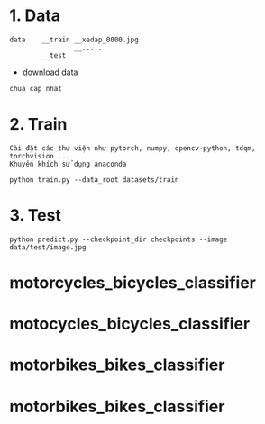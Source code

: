 # 1. Data
```
data    __train __xedap_0000.jpg
                __.....   
        __test 
```
- download data
```
chua cap nhat
```
# 2. Train
```
Cài đặt các thư viện như pytorch, numpy, opencv-python, tdqm, torchvision ...
Khuyến khích sử dụng anaconda
```

```
python train.py --data_root datasets/train
```

# 3. Test

```
python predict.py --checkpoint_dir checkpoints --image data/test/image.jpg
``` 
# motorcycles_bicycles_classifier
# motocycles_bicycles_classifier
# motorbikes_bikes_classifier
# motorbikes_bikes_classifier
